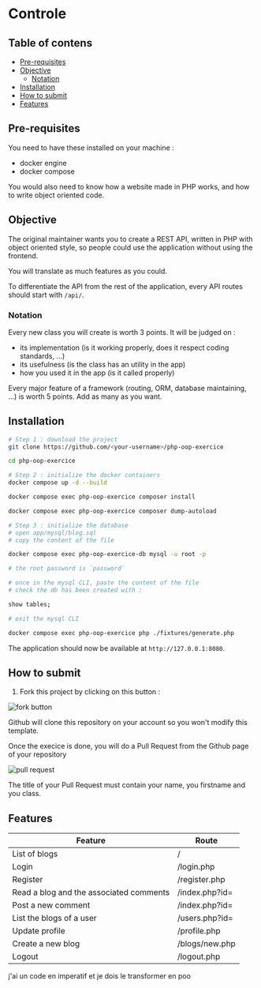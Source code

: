 # Controle

## Table of contens <!-- omit in toc -->

- [Pre-requisites](#pre-requisites)
- [Objective](#objective)
  - [Notation](#notation)
- [Installation](#installation)
- [How to submit](#how-to-submit)
- [Features](#features)

## Pre-requisites

You need to have these installed on your machine :

- docker engine
- docker compose

You would also need to know how a website made in PHP works, and how to write object oriented code.

## Objective

The original maintainer wants you to create a REST API, written in PHP with object oriented style, so people could use the application without using the frontend.

You will translate as much features as you could.

To differentiate the API from the rest of the application, every API routes should start with `/api/`.

### Notation

Every new class you will create is worth 3 points. It will be judged on :

- its implementation (is it working properly, does it respect coding standards, ...)
- its usefulness (is the class has an utility in the app)
- how you used it in the app (is it called properly)

Every major feature of a framework (routing, ORM, database maintaining, ...) is worth 5 points. Add as many as you want.

## Installation

```bash
# Step 1 : download the project
git clone https://github.com/<your-username>/php-oop-exercice

cd php-oop-exercice

# Step 2 : initialize the docker containers
docker compose up -d --build

docker compose exec php-oop-exercice composer install

docker compose exec php-oop-exercice composer dump-autoload

# Step 3 : initialize the database
# open app/mysql/blog.sql
# copy the content of the file

docker compose exec php-oop-exercice-db mysql -u root -p

# the root password is `password`

# once in the mysql CLI, paste the content of the file
# check the db has been created with :

show tables;

# exit the mysql CLI

docker compose exec php-oop-exercice php ./fixtures/generate.php

```

The application should now be available at `http://127.0.0.1:8080`.

## How to submit

1. Fork this project by clicking on this button :

![fork button](assets/fork.png)

Github will clone this repository on your account so you won't modify this template.

Once the execice is done, you will do a Pull Request from the Github page of your repository

![pull request](assets/PR.png)

The title of your Pull Request must contain your name, you firstname and you class.

## Features

| Feature                                 | Route                   |
| --------------------------------------- | ----------------------- |
| List of blogs                           | /                       |
| Login                                   | /login.php              |
| Register                                | /register.php           |
| Read a blog and the associated comments | /index.php?id=<blog-id> |
| Post a new comment                      | /index.php?id=<blog-id> |
| List the blogs of a user                | /users.php?id=<user-id> |
| Update profile                          | /profile.php            |
| Create a new blog                       | /blogs/new.php          |
| Logout                                  | /logout.php             |

j'ai un code en imperatif et je dois le transformer en poo
